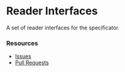 # Reader Interfaces

A set of reader interfaces for the specificator.

### Resources

- [Issues](https://github.com/spec-doc/specificator/issues)
- [Pull Requests](https://github.com/spec-doc/reader-contracts/pulls)
